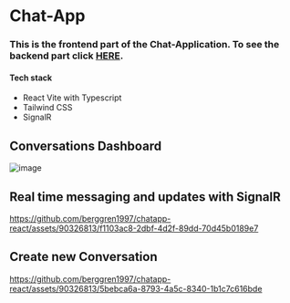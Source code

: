 # Chat-App
### This is the frontend part of the Chat-Application. To see the backend part click [HERE](https://github.com/berggren1997/chatapp-dotnet).
#### Tech stack
* React Vite with Typescript
* Tailwind CSS
* SignalR

## Conversations Dashboard
![image](https://github.com/berggren1997/chatapp-react/assets/90326813/b608882c-9506-40b2-b944-fa5a1166d5db)

## Real time messaging and updates with SignalR


https://github.com/berggren1997/chatapp-react/assets/90326813/f1103ac8-2dbf-4d2f-89dd-70d45b0189e7



## Create new Conversation


https://github.com/berggren1997/chatapp-react/assets/90326813/5bebca6a-8793-4a5c-8340-1b1c7c616bde



